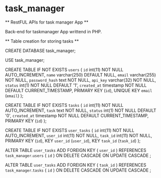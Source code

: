 task_manager
============

** RestFUL APIs for task manager App ** 

Back-end for taskmanager App writtend in PHP.

** Table creation for storing tasks **

CREATE DATABASE task_manager;

USE task_manager;
 
CREATE TABLE IF NOT EXISTS `users` (
  `id` int(11) NOT NULL AUTO_INCREMENT,
  `name` varchar(250) DEFAULT NULL,
  `email` varchar(255) NOT NULL,
  `password_hash` text NOT NULL,
  `api_key` varchar(32) NOT NULL,
  `status` int(1) NOT NULL DEFAULT '1',
  `created_at` timestamp NOT NULL DEFAULT CURRENT_TIMESTAMP,
  PRIMARY KEY (`id`),
  UNIQUE KEY `email` (`email`)
);
 
CREATE TABLE IF NOT EXISTS `tasks` (
  `id` int(11) NOT NULL AUTO_INCREMENT,
  `task` text NOT NULL,
  `status` int(1) NOT NULL DEFAULT '0',
  `created_at` timestamp NOT NULL DEFAULT CURRENT_TIMESTAMP,
  PRIMARY KEY (`id`)
);
 
CREATE TABLE IF NOT EXISTS `user_tasks` (
  `id` int(11) NOT NULL AUTO_INCREMENT,
  `user_id` int(11) NOT NULL,
  `task_id` int(11) NOT NULL,
  PRIMARY KEY (`id`),
  KEY `user_id` (`user_id`),
  KEY `task_id` (`task_id`)
);
 
ALTER TABLE  `user_tasks` ADD FOREIGN KEY (  `user_id` ) REFERENCES  `task_manager`.`users` (
`id`
) ON DELETE CASCADE ON UPDATE CASCADE ;
 
ALTER TABLE  `user_tasks` ADD FOREIGN KEY (  `task_id` ) REFERENCES  `task_manager`.`tasks` (
`id`
) ON DELETE CASCADE ON UPDATE CASCADE ;

